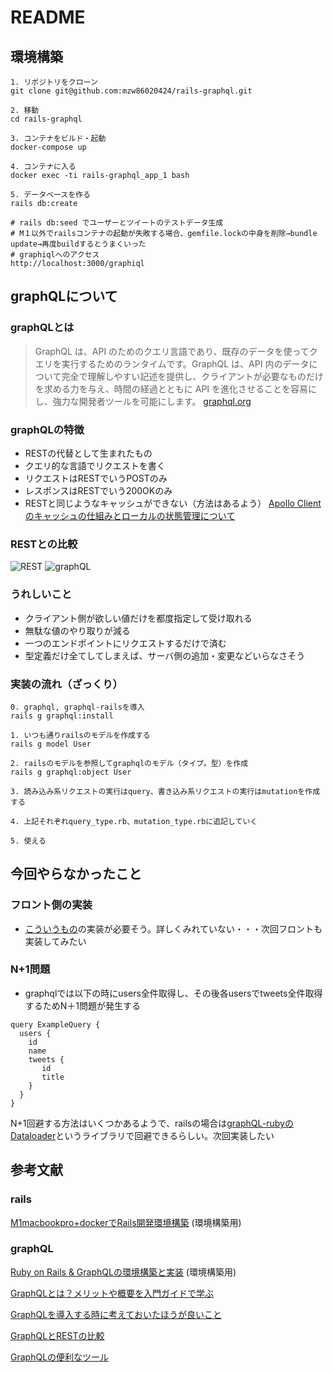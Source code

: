 # README

## 環境構築
```
1. リポジトリをクローン
git clone git@github.com:mzw86020424/rails-graphql.git

2. 移動
cd rails-graphql

3. コンテナをビルド・起動
docker-compose up

4. コンテナに入る
docker exec -ti rails-graphql_app_1 bash

5. データベースを作る
rails db:create

# rails db:seed でユーザーとツイートのテストデータ生成
# M１以外でrailsコンテナの起動が失敗する場合、gemfile.lockの中身を削除→bundle update→再度buildするとうまくいった
# graphiqlへのアクセス
http://localhost:3000/graphiql

```
## graphQLについて
### graphQLとは

> GraphQL は、API のためのクエリ言語であり、既存のデータを使ってクエリを実行するためのランタイムです。GraphQL は、API 内のデータについて完全で理解しやすい記述を提供し、クライアントが必要なものだけを求める力を与え、時間の経過とともに API を進化させることを容易にし、強力な開発者ツールを可能にします。 [graphql.org](https://graphql.org/)

### graphQLの特徴
- RESTの代替として生まれたもの
- クエリ的な言語でリクエストを書く
- リクエストはRESTでいうPOSTのみ
- レスポンスはRESTでいう200OKのみ
- RESTと同じようなキャッシュができない（方法はあるよう）
[Apollo Clientのキャッシュの仕組みとローカルの状態管理について](https://zenn.dev/kazu777/articles/b64935ea7d6fee)

### RESTとの比較
![REST](https://graphql-engine-cdn.hasura.io/learn-hasura/assets/graphql-react/rest-api.png)
![graphQL](https://graphql-engine-cdn.hasura.io/learn-hasura/assets/graphql-react/graphql-api.gif)

### うれしいこと
- クライアント側が欲しい値だけを都度指定して受け取れる
- 無駄な値のやり取りが減る
- 一つのエンドポイントにリクエストするだけで済む
- 型定義だけ全てしてしまえば、サーバ側の追加・変更などいらなさそう

### 実装の流れ（ざっくり）
```
0. graphql, graphql-railsを導入
rails g graphql:install

1. いつも通りrailsのモデルを作成する
rails g model User

2. railsのモデルを参照してgraphqlのモデル（タイプ。型）を作成
rails g graphql:object User

3. 読み込み系リクエストの実行はquery、書き込み系リクエストの実行はmutationを作成する

4. 上記それぞれquery_type.rb、mutation_type.rbに追記していく

5. 使える
```

## 今回やらなかったこと
### フロント側の実装
- [こういうもの](https://apollo.vuejs.org/)の実装が必要そう。詳しくみれていない・・・次回フロントも実装してみたい
### N+1問題
- graphqlでは以下の時にusers全件取得し、その後各usersでtweets全件取得するためN＋1問題が発生する
```
query ExampleQuery {
  users {
    id
    name
    tweets {
       id
       title
    }
  }
}
```
 N+1回避する方法はいくつかあるようで、railsの場合は[graphQL-rubyのDataloader](https://graphql-ruby.org/dataloader/dataloader.html)というライブラリで回避できるらしい。次回実装したい


## 参考文献
### rails
[M1macbookpro+dockerでRails開発環境構築](https://norix.tokyo/environment/443/) (環境構築用)
### graphQL
[Ruby on Rails & GraphQLの環境構築と実装](https://rightcode.co.jp/blog/information-technology/ruby-on-rails-graphql-environment-implementation-syain) (環境構築用)

[GraphQLとは？メリットや概要を入門ガイドで学ぶ](https://circleci.com/ja/blog/introduction-to-graphql/)


[GraphQLを導入する時に考えておいたほうが良いこと](https://engineering.mercari.com/blog/entry/20220303-concerns-with-using-graphql/)

[GraphQLとRESTの比較](https://hasura.io/learn/ja/graphql/intro-graphql/graphql-vs-rest/)

[GraphQLの便利なツール](https://qiita.com/NagaokaKenichi/items/f83148f4903b17d1d2f0)